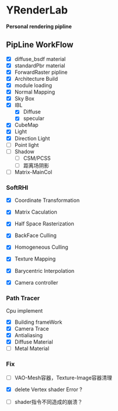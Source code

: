 # YRenderLab
**Personal rendering pipline**

## PipLine WorkFlow

- [x] diffuse_bsdf material
- [x] standardPbr material
- [x] ForwardRaster pipline
- [x] Architecture Build 
- [x] module loading
- [x] Normal Mapping
- [x] Sky Box
- [x] IBL
  - [x] Diffuse
  - [x] specular
- [x] CubeMap
- [x]  Light
  - [x] Direction Light
  - [ ] Point light
- [ ] Shadow
  - [ ]  CSM/PCSS
  - [ ]  距离场阴影
- [ ] Matrix-MainCol

### SoftRHI
- [x] Coordinate Transformation
- [x] Matrix Caculation
- [x] Half Space Rasterization
- [x] BackFace Culling 
- [x] Homogeneous Culling
- [x] Texture Mapping
- [x] Barycentric Interpolation
- [x] Camera controller


### Path Tracer
Cpu implement

- [x] Building frameWork
- [x] Camera Trace
- [x] Antialiasing
- [x] Diffuse Material
- [ ] Metal Material

### Fix

- [ ] VAO-Mesh容器，Texture-Image容器清理
- [x] delete Vertex shader  Error ?
- [ ] shader指令不同造成的崩溃？



### 

